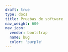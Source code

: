 ```yaml
---
draft: true
type: docs
title: Pruebas de software
nav_weight: 600
nav_icon:
  vendor: bootstrap
  name: bug
  color: 'purple'
---
```

